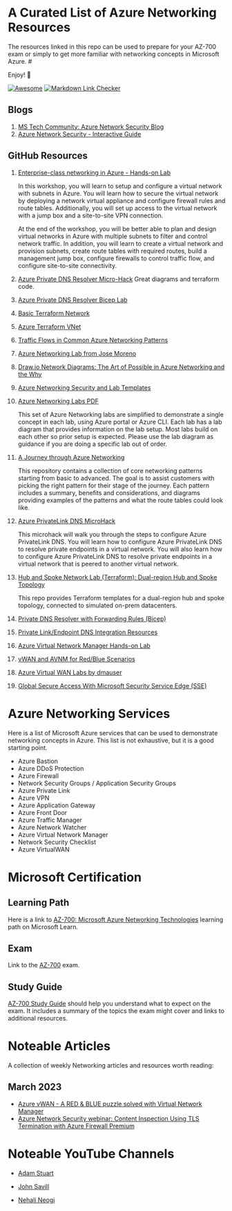 # A Curated List of Azure Networking Resources

The resources linked in this repo can be used to prepare for your AZ-700 exam or simply to get more familiar with networking concepts in Microsoft Azure. #

Enjoy! :roller_coaster:

[![Awesome](https://cdn.rawgit.com/sindresorhus/awesome/d7305f38d29fed78fa85652e3a63e154dd8e8829/media/badge.svg)](https://github.com/sindresorhus/awesome)
[![Markdown Link Checker](https://github.com/oliverlabs/azure-networking/actions/workflows/markdown-link-checker.yml/badge.svg)](https://github.com/oliverlabs/azure-networking/actions/workflows/markdown-link-checker.yml)

## Blogs

1. [MS Tech Community: Azure Network Security Blog](https://techcommunity.microsoft.com/t5/azure-network-security-blog/bg-p/AzureNetworkSecurityBlog)
2. [Azure Network Security - Interactive Guide](https://mslearn.cloudguides.com/guides/Azure%20network%20security)

## GitHub Resources

1. [Enterprise-class networking in Azure - Hands-on Lab][def1]
   
   In this workshop, you will learn to setup and configure a virtual network with subnets in Azure. You will learn how to secure the virtual network by deploying a network virtual appliance and configure firewall rules and route tables. Additionally, you will set up access to the virtual network with a jump box and a site-to-site VPN connection.
   
   At the end of the workshop, you will be better able to plan and design virtual networks in Azure with multiple subnets to filter and control network traffic. In addition, you will learn to create a virtual network and provision subnets, create route tables with required routes, build a management jump box, configure firewalls to control traffic flow, and configure site-to-site connectivity.
2. [Azure Private DNS Resolver Micro-Hack][def2]
   Great diagrams and terraform code.
3. [Azure Private DNS Resolver Bicep Lab][def3]
4. [Basic Terraform Network][def4]
5. [Azure Terraform VNet][def5]
6. [Traffic Flows in Common Azure Networking Patterns][def6]
7. [Azure Networking Lab from Jose Moreno][def7]

8. [Draw.io Network Diagrams: The Art of Possible in Azure Networking and the Why][def8]
9. [Azure Networking Security and Lab Templates][def9]
10. [Azure Networking Labs PDF][def10]
    
    This set of Azure Networking labs are simplified to demonstrate a single concept in each lab, using Azure portal or Azure CLI. Each lab has a lab diagram that provides information on the lab setup. Most labs build on each other so prior setup is expected. Please use the lab diagram as guidance if you are doing a specific lab out of order.

11. [A Journey through Azure Networking][def11]
    
    This repository contains a collection of core networking patterns starting from basic to advanced. The goal is to assist customers with picking the right pattern for their stage of the journey. Each pattern includes a summary, benefits and considerations, and diagrams providing examples of the patterns and what the route tables could look like.

12. [Azure PrivateLink DNS MicroHack][def12]
    
    This microhack will walk you through the steps to configure Azure PrivateLink DNS. You will learn how to configure Azure PrivateLink DNS to resolve private endpoints in a virtual network. You will also learn how to configure Azure PrivateLink DNS to resolve private endpoints in a virtual network that is peered to another virtual network.
13. [Hub and Spoke Network Lab (Terraform): Dual-region Hub and Spoke Topology][def13]

      This repo provides Terraform templates for a dual-region hub and spoke topology, connected to simulated on-prem datacenters.

14. [Private DNS Resolver with Forwarding Rules (Bicep)][def14]

15. [Private Link/Endpoint DNS Integration Resources][def23]

16. [Azure Virtual Network Manager Hands-on Lab][def25]

17. [vWAN and AVNM for Red/Blue Scenarios][def26]
18. [Azure Virtual WAN Labs by dmauser](https://github.com/dmauser/azure-virtualwan/tree/main)
19. [Global Secure Access With Microsoft Security Service Edge (SSE)](https://www.youtube.com/watch?v=W2wM774n6Nc)


# Azure Networking Services

Here is a list of Microsoft Azure services that can be used to demonstrate networking concepts in Azure. This list is not exhaustive, but it is a good starting point.

- Azure Bastion
- Azure DDoS Protection
- Azure Firewall
- Network Security Groups / Application Security Groups
- Azure Private Link
- Azure VPN
- Azure Application Gateway
- Azure Front Door
- Azure Traffic Manager
- Azure Network Watcher
- Azure Virtual Network Manager
- Network Security Checklist
- Azure VirtualWAN
  
# Microsoft Certification
## Learning Path
Here is a link to [AZ-700: Microsoft Azure Networking Technologies][def16] learning path on Microsoft Learn.

## Exam 
Link to the [AZ-700][def17] exam.

## Study Guide
[AZ-700 Study Guide][def18] should help you understand what to expect on the exam. It includes a summary of the topics the exam might cover and links to additional resources.


# Noteable Articles
A collection of weekly Networking articles and resources worth reading:
## March 2023 
- [Azure vWAN - A RED & BLUE puzzle solved with Virtual Network Manager][def22]
- [Azure Network Security webinar: Content Inspection Using TLS Termination with Azure Firewall Premium][def24]

# Noteable YouTube Channels

- [Adam Stuart][def19]

- [John Savill][def20]

- [Nehali Neogi][def21]

<!-- Links -->

[def1]: https://github.com/microsoft/MCW-Enterprise-class-networking
[def2]: https://github.com/dawlysd/azure-dns-private-resolver-microhack
[def3]: https://github.com/mddazure/dns-resolver-lab
[def4]: https://github.com/Azure/terraform-azurerm-network/blob/main/examples/startup/main.tf
[def5]: https://github.com/Azure/terraform-azurerm-vnet/tree/main/examples
[def6]: https://github.com/mattfeltonma/azure-networking-patterns
[def7]: https://github.com/erjosito/azure-networking-lab
[def8]: https://github.com/nehalineogi/azure-networking
[def9]: https://github.com/Azure/Azure-Network-Security/tree/master/Lab%20Templates
[def10]: https://github.com/Azure/Azure-Network-Security/tree/master/Lab%20Templates
[def11]: https://github.com/mattfeltonma/azure-network-journey
[def12]: https://github.com/adstuart/azure-privatelink-dns-microhack
[def13]: https://github.com/fguerri/hubandspokelab
[def14]: https://github.com/mddazure/dns-resolver-lab
[def16]: https://learn.microsoft.com/en-gb/training/paths/design-implement-microsoft-azure-networking-solutions-az-700/
[def17]: https://learn.microsoft.com/en-gb/certifications/exams/az-700
[def18]: https://query.prod.cms.rt.microsoft.com/cms/api/am/binary/RE4PaHw
[def19]: https://www.youtube.com/@AdamStuart1
[def20]: https://www.youtube.com/@NTFAQGuy
[def21]: https://www.youtube.com/@nehalineogi
[def22]: https://github.com/Danieleg82/vWAN-and-AVNM-For-Red-Blue/blob/main/README.md
[def23]: https://github.com/dmauser/PrivateLink
[def24]: https://www.youtube.com/watch?v=A-hWyZZsFVY&t=1s&ab_channel=MicrosoftSecurityCommunity
[def25]: https://github.com/adtork/Lab-Azure-Virtual-Network-Manager
[def26]: https://github.com/Danieleg82/vWAN-and-AVNM-For-Red-Blue
